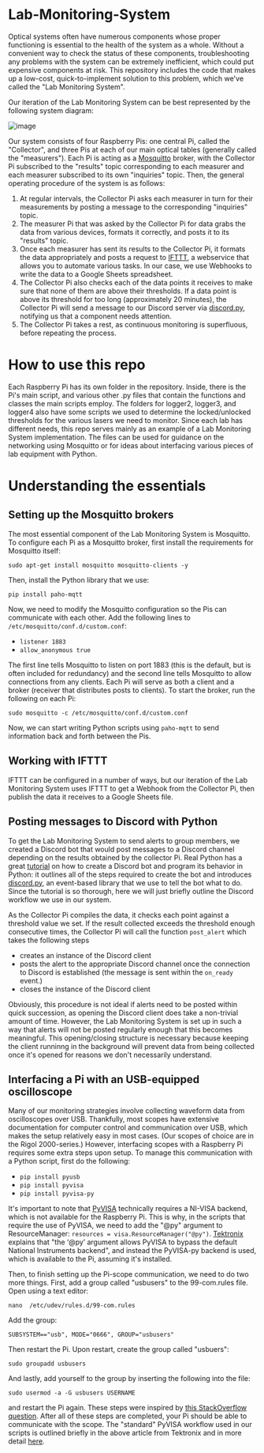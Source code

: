 # Lab-Monitoring-System

Optical systems often have numerous components whose proper functioning is essential to the health of the system as a whole. Without a convenient way to check the status of these components, troubleshooting any problems with the system can be extremely inefficient, which could put expensive components at risk. This repository includes the code that makes up a low-cost, quick-to-implement solution to this problem, which we've called the "Lab Monitoring System".

Our iteration of the Lab Monitoring System can be best represented by the following system diagram:

![image](https://github.com/mmcmaster13/Lab-Monitoring-System/assets/41704102/1c49dc68-0f07-4f87-9968-162d879ac9c8)

Our system consists of four Raspberry Pis: one central Pi, called the "Collector", and three Pis at each of our main optical tables (generally called the "measurers"). Each Pi is acting as a [Mosquitto](https://mosquitto.org/) broker, with the Collector Pi subscribed to the "results" topic corresponding to each measurer and each measurer subscribed to its own "inquiries" topic. Then, the general operating procedure of the system is as follows:

1. At regular intervals, the Collector Pi asks each measurer in turn for their measurements by posting a message to the corresponding "inquiries" topic.
2. The measurer Pi that was asked by the Collector Pi for data grabs the data from various devices, formats it correctly, and posts it to its "results" topic.
3. Once each measurer has sent its results to the Collector Pi, it formats the data appropriately and posts a request to [IFTTT](ifttt.com), a webservice that allows you to automate various tasks. In our case, we use Webhooks to write the data to a Google Sheets spreadsheet.
4. The Collector Pi also checks each of the data points it receives to make sure that none of them are above their thresholds. If a data point is above its threshold for too long (approximately 20 minutes), the Collector Pi will send a message to our Discord server via [discord.py](https://discordpy.readthedocs.io/en/stable/), notifying us that a component needs attention.
5. The Collector Pi takes a rest, as continuous monitoring is superfluous, before repeating the process.

# How to use this repo

Each Raspberry Pi has its own folder in the repository. Inside, there is the Pi's main script, and various other .py files that contain the functions and classes the main scripts employ. The folders for logger2, logger3, and logger4 also have some scripts we used to determine the locked/unlocked thresholds for the various lasers we need to monitor. Since each lab has different needs, this repo serves mainly as an example of a Lab Monitoring System implementation. The files can be used for guidance on the networking using Mosquitto or for ideas about interfacing various pieces of lab equipment with Python.

# Understanding the essentials

## Setting up the Mosquitto brokers

The most essential component of the Lab Monitoring System is Mosquitto. To configure each Pi as a Mosquitto broker, first install the requirements for Mosquitto itself:

`sudo apt-get install mosquitto mosquitto-clients -y`

Then, install the Python library that we use:

`pip install paho-mqtt`

Now, we need to modify the Mosquitto configuration so the Pis can communicate with each other. Add the following lines to `/etc/mosquitto/conf.d/custom.conf`:

- `listener 1883`
- `allow_anonymous true`

The first line tells Mosquitto to listen on port 1883 (this is the default, but is often included for redundancy) and the second line tells Mosquitto to allow connections from any clients. Each Pi will serve as both a client and a broker (receiver that distributes posts to clients). To start the broker, run the following on each Pi:

`sudo mosquitto -c /etc/mosquitto/conf.d/custom.conf`

Now, we can start writing Python scripts using `paho-mqtt` to send information back and forth between the Pis.

## Working with IFTTT

IFTTT can be configured in a number of ways, but our iteration of the Lab Monitoring System uses IFTTT to get a Webhook from the Collector Pi, then publish the data it receives to a Google Sheets file. 

## Posting messages to Discord with Python

To get the Lab Monitoring System to send alerts to group members, we created a Discord bot that would post messages to a Discord channel depending on the results obtained by the collector Pi. Real Python has a great [tutorial](https://realpython.com/how-to-make-a-discord-bot-python/) on how to create a Discord bot and program its behavior in Python: it outlines all of the steps required to create the bot and introduces [discord.py](https://discordpy.readthedocs.io/en/stable/), an event-based library that we use to tell the bot what to do. Since the tutorial is so thorough, here we will just briefly outline the Discord workflow we use in our system.

As the Collector Pi compiles the data, it checks each point against a threshold value we set. If the result collected exceeds the threshold enough consecutive times, the Collector Pi will call the function `post_alert` which takes the following steps

- creates an instance of the Discord client
- posts the alert to the appropriate Discord channel once the connection to Discord is established (the message is sent within the `on_ready` event.)
- closes the instance of the Discord client

Obviously, this procedure is not ideal if alerts need to be posted within quick succession, as opening the Discord client does take a non-trivial amount of time. However, the Lab Monitoring System is set up in such a way that alerts will not be posted regularly enough that this becomes meaningful. This opening/closing structure is necessary because keeping the client runninng in the background will prevent data from being collected once it's opened for reasons we don't necessarily understand. 

## Interfacing a Pi with an USB-equipped oscilloscope

Many of our monitoring strategies involve collecting waveform data from oscilloscopes over USB. Thankfully, most scopes have extensive documentation for computer control and communication over USB, which makes the setup relatively easy in most cases. (Our scopes of choice are in the Rigol 2000-series.) However, interfacing scopes with a Raspberry Pi requires some extra steps upon setup. To manage this communication with a Python script, first do the following:

- `pip install pyusb`
- `pip install pyvisa`
- `pip install pyvisa-py`

It's important to note that [PyVISA](https://pyvisa.readthedocs.io/en/latest/) technically requires a NI-VISA backend, which is not available for the Raspberry Pi. This is why, in the scripts that require the use of PyVISA, we need to add the "@py" argument to ResourceManager: `resources = visa.ResourceManager("@py")`. [Tektronix](https://download.tek.com/document/1KW-61463-0__Raspberry_Pi_3_Save_Lab_Space_%20Cost_Application_Note_090718.pdf) explains that "the ‘@py’ argument allows PyVISA to bypass the default National Instruments backend", and instead the PyVISA-py backend is used, which is available to the Pi, assuming it's installed.

Then, to finish setting up the Pi-scope communication, we need to do two more things. First, add a group called "usbusers" to the 99-com.rules file. Open using a text editor:

`nano  /etc/udev/rules.d/99-com.rules`

Add the group:

`SUBSYSTEM=="usb", MODE="0666", GROUP="usbusers"`

Then restart the Pi. Upon restart, create the group called "usbuers":

`sudo groupadd usbusers`

And lastly, add yourself to the group by inserting the following into the file:

`sudo usermod -a -G usbusers USERNAME`

and restart the Pi again. These steps were inspired by [this StackOverflow question](https://stackoverflow.com/questions/52256123/unable-to-get-full-visa-address-that-includes-the-serial-number). After all of these steps are completed, your Pi should be able to communicate with the scope. The "standard" PyVISA workflow used in our scripts is outlined briefly in the above article from Tektronix and in more detail [here](https://pyvisa.readthedocs.io/en/latest/introduction/communication.html/).
